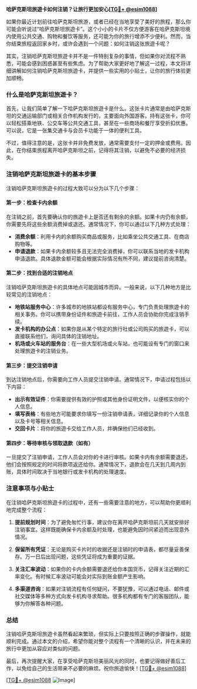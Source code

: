 **哈萨克斯坦旅遊卡如何注销？让旅行更加安心[[TG💪+ @esim1088](https://t.me/s/esim1088)]**

如果你最近计划前往哈萨克斯坦旅游，或者已经在当地享受了美好的旅程，那么你可能会听说过“哈萨克斯坦旅遊卡”。这个小小的卡片不仅方便游客在哈萨克斯坦境内使用公共交通、购物和餐饮等服务，还可能为你的旅行增添不少便利。然而，当你结束旅程返回家乡时，或许会遇到一个问题：如何注销这张旅遊卡呢？

其实，注销哈萨克斯坦旅遊卡并不是一件特别复杂的事情，但如果你对流程不熟悉，可能会感到困惑甚至有些焦虑。为了帮助大家更好地了解这一过程，本文将详细讲解如何注销哈萨克斯坦旅遊卡，并提供一些实用的小贴士，让你的旅行体验更加顺畅。

### 什么是哈萨克斯坦旅遊卡？

首先，让我们简单了解一下哈萨克斯坦旅遊卡是什么。这张卡片通常是由哈萨克斯坦的交通运输部门或相关合作机构发行的，主要面向外国游客。持有这张卡，你可以轻松搭乘地铁、公交车等公共交通工具，甚至在一些商场和餐厅享受折扣优惠。可以说，它是一张集交通卡与会员卡功能于一体的便利工具。

不过，值得注意的是，这张卡并非免费发放，通常需要支付一定的押金或费用。因此，在你结束旅程离开哈萨克斯坦之前，记得将其注销，以避免不必要的经济损失。

### 注销哈萨克斯坦旅遊卡的基本步骤

注销哈萨克斯坦旅遊卡的过程大致可以分为以下几个步骤：

#### 第一步：检查卡内余额

在注销之前，首先要确认你的旅遊卡上是否还有剩余的余额。如果卡内仍有余额，你需要先将这些余额消费掉或退还。通常情况下，你可以通过以下几种方式处理：

- **消费余额**：利用卡内的余额购买商品或服务，比如乘坐公共交通工具、在商店购物等。
- **申请退款**：如果卡内余额较多且无法完全消费掉，你可以联系当地的发卡机构申请退款。具体退款金额可能会根据实际情况有所不同，建议提前咨询清楚。

#### 第二步：找到合适的注销地点

注销哈萨克斯坦旅遊卡的具体地点可能因城市而异。一般来说，以下几种地方是比较常见的注销地点：

- **地铁站服务中心**：许多城市的地铁站都设有服务中心，专门负责处理旅遊卡的相关事务。你可以携带身份证件和旅遊卡前往，工作人员会协助你完成注销手续。
- **发卡机构的办公点**：如果你是从某个特定的旅行社或公司购买的旅遊卡，可以直接联系他们，询问具体的注销地址。
- **机场或火车站的服务台**：在一些大型机场或火车站，也可能设有专门的窗口来处理旅遊卡的注销业务。

#### 第三步：提交注销申请

到达注销地点后，你需要向工作人员提交注销申请。通常情况下，申请过程包括以下内容：

- **出示有效证件**：你需要提供有效的护照或其他身份证明文件，以便核实你的个人信息。
- **填写表格**：有些地方可能要求你填写一份注销申请表，详细记录你的个人信息以及卡号等相关信息。
- **交回卡片**：将你的旅遊卡交给工作人员，并确保他们已经收到。

#### 第四步：等待审核与领取退款（如有）

一旦提交了注销申请，工作人员会对你的卡进行审核。如果卡内有余额需要退还，他们会按照规定的时间将款项返还给你。通常情况下，退款会在几天到几周内到账，具体时间取决于当地银行或发卡机构的处理速度。

### 注意事项与小贴士

在注销哈萨克斯坦旅遊卡的过程中，还有一些需要注意的地方，可以帮助你更顺利地完成整个流程：

1. **提前规划时间**：为了避免匆忙行事，建议你在离开哈萨克斯坦前几天就安排好注销事宜。这样既能确保卡内余额及时处理，也能避免因时间紧迫而出现意外情况。
   
2. **保留所有凭证**：无论是购买卡片时的收据还是注销时的申请表，都尽量妥善保存。万一日后出现问题，这些凭证将成为重要的证据。

3. **关注汇率波动**：如果你的卡内余额需要退还给你本国货币，记得关注近期的汇率变化。有时候汇率波动可能会对实际到账金额产生影响。

4. **多渠道咨询**：如果对注销流程有任何疑问，不要犹豫，可以通过电话、邮件或社交媒体等多种方式向发卡机构寻求帮助。很多机构都有专门的客服团队，能够为你解答各种问题。

### 总结

注销哈萨克斯坦旅遊卡虽然看起来繁琐，但实际上只要按照正确的步骤操作，就能顺利完成。通过本文的介绍，希望你能对整个流程有一个清晰的认识，并在未来的旅行中更加从容应对类似的问题。

最后，再次提醒大家，在享受哈萨克斯坦美丽风光的同时，也要记得做好善后工作，以免给自己的生活带来不必要的麻烦。祝你旅途愉快！[[TG💪+ @esim1088](https://t.me/s/esim1088)]

[[TG💪+ @esim1088](https://t.me/s/esim1088) ![Image](https://i.postimg.cc/4NQfJmqS/Snipaste-2025-05-13-00-14-12.png)]